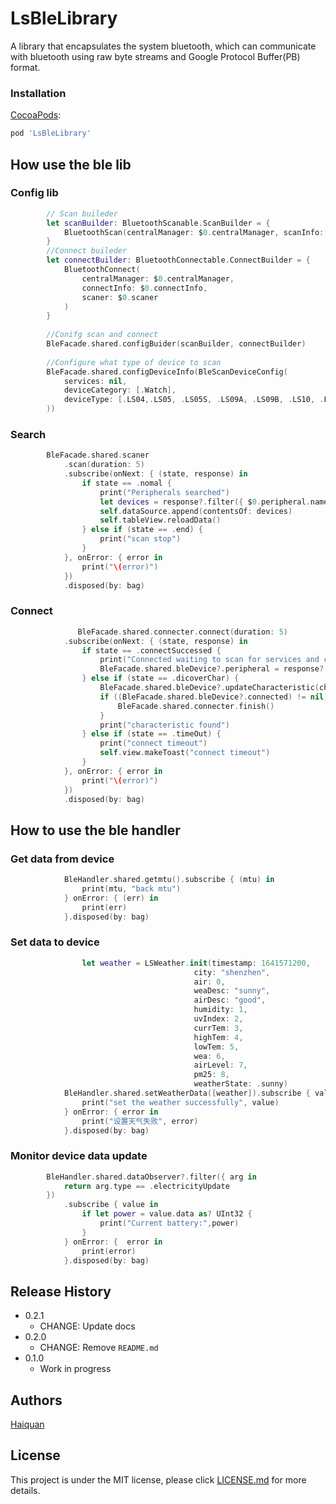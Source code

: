# LsBleLibrary
 A library that encapsulates the system bluetooth, which can communicate with bluetooth using raw byte streams and Google Protocol Buffer(PB) format.

### Installation 

[CocoaPods](https://guides.cocoapods.org/using/using-cocoapods.html):

```sh
pod 'LsBleLibrary'
```
## How use the ble lib

### Config lib
```swift
        // Scan buileder
        let scanBuilder: BluetoothScanable.ScanBuilder = {
            BluetoothScan(centralManager: $0.centralManager, scanInfo: $0.scanInfo)
        }
        //Connect buileder
        let connectBuilder: BluetoothConnectable.ConnectBuilder = {
            BluetoothConnect(
                centralManager: $0.centralManager,
                connectInfo: $0.connectInfo,
                scaner: $0.scaner
            )
        }
        
        //Conifg scan and connect 
        BleFacade.shared.configBuider(scanBuilder, connectBuilder)
        
        //Configure what type of device to scan
        BleFacade.shared.configDeviceInfo(BleScanDeviceConfig(
            services: nil,
            deviceCategory: [.Watch],
            deviceType: [.LS04,.LS05, .LS05S, .LS09A, .LS09B, .LS10, .LS11]
        ))
 ```

### Search
```swift
        BleFacade.shared.scaner
            .scan(duration: 5)
            .subscribe(onNext: { (state, response) in
                if state == .nomal {
                    print("Peripherals searched")
                    let devices = response?.filter({ $0.peripheral.name != nil })
                    self.dataSource.append(contentsOf: devices)
                    self.tableView.reloadData()
                } else if (state == .end) {
                    print("scan stop")
                }
            }, onError: { error in
                print("\(error)")
            })
            .disposed(by: bag)
```
### Connect
```swift
               BleFacade.shared.connecter.connect(duration: 5)
            .subscribe(onNext: { (state, response) in
                if state == .connectSuccessed {
                    print("Connected waiting to scan for services and characteristics")
                    BleFacade.shared.bleDevice?.peripheral = response?.peripheral
                } else if (state == .dicoverChar) {
                    BleFacade.shared.bleDevice?.updateCharacteristic(characteristic: response?.characteristics, statusCallback: nil)
                    if ((BleFacade.shared.bleDevice?.connected) != nil) {
                        BleFacade.shared.connecter.finish()
                    }
                    print("characteristic found")
                } else if (state == .timeOut) {
                    print("connect timeout")
                    self.view.makeToast("connect timeout")
                }
            }, onError: { error in
                print("\(error)")
            })
            .disposed(by: bag)
```

## How to use the ble handler

### Get data from device

```swift
            BleHandler.shared.getmtu().subscribe { (mtu) in
                print(mtu, "back mtu")
            } onError: { (err) in
                print(err)
            }.disposed(by: bag)
```

### Set data to device
```swift
                let weather = LSWeather.init(timestamp: 1641571200,
                                         city: "shenzhen",
                                         air: 0,
                                         weaDesc: "sunny",
                                         airDesc: "good",
                                         humidity: 1,
                                         uvIndex: 2,
                                         currTem: 3,
                                         highTem: 4,
                                         lowTem: 5,
                                         wea: 6,
                                         airLevel: 7,
                                         pm25: 8,
                                         weatherState: .sunny)
            BleHandler.shared.setWeatherData([weather]).subscribe { value in
                print("set the weather successfully", value)
            } onError: { error in
                print("设置天气失败", error)
            }.disposed(by: bag)
  ```
  
### Monitor  device data update

```swift
        BleHandler.shared.dataObserver?.filter({ arg in
            return arg.type == .electricityUpdate
        })
            .subscribe { value in
                if let power = value.data as? UInt32 {
                    print("Current battery:",power)
                }
            } onError: {  error in
                print(error)
            }.disposed(by: bag)
```

## Release History 

* 0.2.1
    * CHANGE: Update docs
* 0.2.0
    * CHANGE: Remove `README.md`
* 0.1.0
    * Work in progress

## Authors 

[Haiquan](https://xiahaiquan.github.io/)

## License 

This project is under the MIT license, please click [LICENSE.md](https://github.com/Xiahaiquan/LsBleLibrary/blob/main/LICENSE) for more details.

